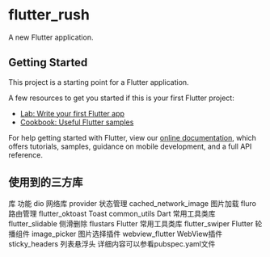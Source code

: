 # flutter_rush

A new Flutter application.

## Getting Started

This project is a starting point for a Flutter application.

A few resources to get you started if this is your first Flutter project:

- [Lab: Write your first Flutter app](https://flutter.dev/docs/get-started/codelab)
- [Cookbook: Useful Flutter samples](https://flutter.dev/docs/cookbook)

For help getting started with Flutter, view our
[online documentation](https://flutter.dev/docs), which offers tutorials,
samples, guidance on mobile development, and a full API reference.

## 使用到的三方库

库	功能
dio	网络库
provider	状态管理
cached_network_image	图片加载
fluro	路由管理
flutter_oktoast	Toast
common_utils	Dart 常用工具类库
flutter_slidable	侧滑删除
flustars	Flutter 常用工具类库
flutter_swiper	Flutter 轮播组件
image_picker	图片选择插件
webview_flutter	WebView插件
sticky_headers	列表悬浮头
详细内容可以参看pubspec.yaml文件
